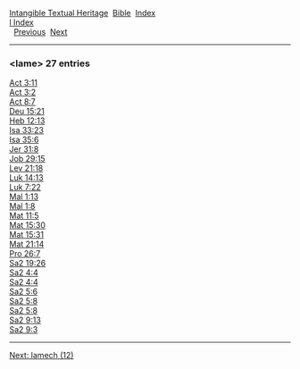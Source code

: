 [Intangible Textual Heritage](../../index)  [Bible](../index) 
[Index](index)   
[l Index](_l_)  
  [Previous](c06595)  [Next](c06597) 

------------------------------------------------------------------------

### &lt;lame&gt; 27 entries

[Act 3:11](../kjv/act003.htm#011)  
[Act 3:2](../kjv/act003.htm#002)  
[Act 8:7](../kjv/act008.htm#007)  
[Deu 15:21](../kjv/deu015.htm#021)  
[Heb 12:13](../kjv/heb012.htm#013)  
[Isa 33:23](../kjv/isa033.htm#023)  
[Isa 35:6](../kjv/isa035.htm#006)  
[Jer 31:8](../kjv/jer031.htm#008)  
[Job 29:15](../kjv/job029.htm#015)  
[Lev 21:18](../kjv/lev021.htm#018)  
[Luk 14:13](../kjv/luk014.htm#013)  
[Luk 7:22](../kjv/luk007.htm#022)  
[Mal 1:13](../kjv/mal001.htm#013)  
[Mal 1:8](../kjv/mal001.htm#008)  
[Mat 11:5](../kjv/mat011.htm#005)  
[Mat 15:30](../kjv/mat015.htm#030)  
[Mat 15:31](../kjv/mat015.htm#031)  
[Mat 21:14](../kjv/mat021.htm#014)  
[Pro 26:7](../kjv/pro026.htm#007)  
[Sa2 19:26](../kjv/sa2019.htm#026)  
[Sa2 4:4](../kjv/sa2004.htm#004)  
[Sa2 4:4](../kjv/sa2004.htm#004)  
[Sa2 5:6](../kjv/sa2005.htm#006)  
[Sa2 5:8](../kjv/sa2005.htm#008)  
[Sa2 5:8](../kjv/sa2005.htm#008)  
[Sa2 9:13](../kjv/sa2009.htm#013)  
[Sa2 9:3](../kjv/sa2009.htm#003)  

------------------------------------------------------------------------

[Next: lamech (12)](c06597)
